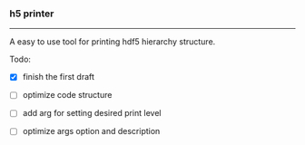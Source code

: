 ### h5 printer

---

A easy to use tool for printing hdf5 hierarchy structure.











Todo:

- [x] finish the first draft

- [ ] optimize code structure

- [ ] add arg for setting desired print level

- [ ] optimize args option and description